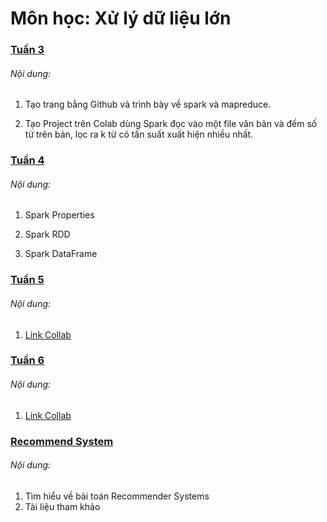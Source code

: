 # Môn học: Xử lý dữ liệu lớn

### [Tuần 3](https://ngominhtoan.github.io/colab_massive_data/week3/)

###### Nội dung:

1. Tạo trang bằng Github và trình bày về spark và mapreduce.

2. Tạo Project trên Colab dùng Spark đọc vào một file văn bản và đếm số từ trên bản, lọc ra k từ có tần suất xuất hiện nhiều nhất.

### [Tuần 4](https://ngominhtoan.github.io/colab_massive_data/week4/)

###### Nội dung:

1. Spark Properties

2. Spark RDD

3. Spark DataFrame

### [Tuần 5](https://ngominhtoan.github.io/colab_massive_data/week5/)

###### Nội dung:

1. [Link Collab](https://colab.research.google.com/drive/1-gUUwruBH2_i9Qk1jSqRn4kve4UafOzy?usp=sharing)

### [Tuần 6](https://ngominhtoan.github.io/colab_massive_data/week6/)

###### Nội dung:

1. [Link Collab](https://colab.research.google.com/drive/1tCu-o86wCqdQpkoycdtPMZLIrcO6z__L?usp=sharing)

### [Recommend System](https://ngominhtoan.github.io/colab_massive_data/RecommendSystem/)

###### Nội dung:

1. Tìm hiểu về bài toán Recommender Systems
2. Tài liệu tham khảo
